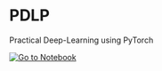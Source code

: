 # PDLP
Practical Deep-Learning using PyTorch



[![Go to Notebook](https://colab.research.google.com/assets/colab-badge.svg)](https://github.com/int29/PDLP/blob/main/chapter_00_understand_image_data.ipynb)
